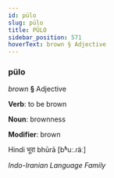 ```yaml
---
id: pülo
slug: pülo
title: PÜLO
sidebar_position: 571
hoverText: brown § Adjective
---
```


### pülo

*brown* **§** Adjective

**Verb**: to be brown

**Noun**: brownness

**Modifier**: brown

Hindi भूरा bhūrā [bʱuː.ɾäː]

*Indo-Iranian Language Family*